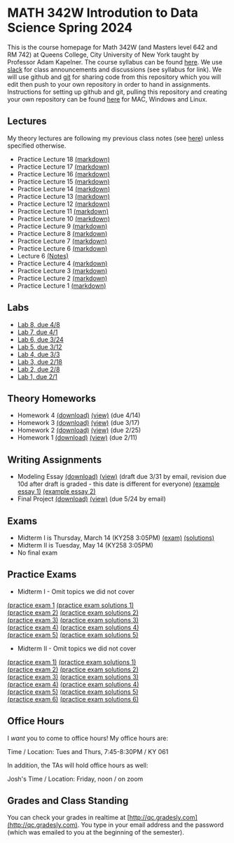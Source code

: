 # MATH 342W Introdution to Data Science Spring 2024

This is the course homepage for Math 342W (and Masters level 642 and RM 742) at Queens College, City University of New York taught by Professor Adam Kapelner. The course syllabus can be found [here](https://github.com/kapelner/QC_Math_342W_Spring_2024/blob/master/syllabus/syllabus.pdf). We use [slack](https://slack.com/) for class announcements and discussions (see syllabus for link). We will use github and [git](https://en.wikipedia.org/wiki/Git) for sharing code from this repository which you will edit then push to your own repository in order to hand in assignments. Instructions for setting up github and git, pulling this repository and creating your own repository can be found [here](https://github.com/kapelner/QC_Math_342W_Spring_2024/blob/master/syllabus/git_github_class_setup.pdf) for MAC, Windows and Linux.

## Lectures

My theory lectures are following my previous class notes (see [here](https://github.com/kapelner/QC_Math_342W_Spring_2022)) unless specified otherwise.

* Practice Lecture 18 [(markdown)](https://github.com/kapelner/QC_Math_342W_Spring_2024/blob/master/practice_lectures/lec18.Rmd)
* Practice Lecture 17 [(markdown)](https://github.com/kapelner/QC_Math_342W_Spring_2024/blob/master/practice_lectures/lec17.Rmd)
* Practice Lecture 16 [(markdown)](https://github.com/kapelner/QC_Math_342W_Spring_2024/blob/master/practice_lectures/lec16.Rmd)
* Practice Lecture 15 [(markdown)](https://github.com/kapelner/QC_Math_342W_Spring_2024/blob/master/practice_lectures/lec15.Rmd)
* Practice Lecture 14 [(markdown)](https://github.com/kapelner/QC_Math_342W_Spring_2024/blob/master/practice_lectures/lec14.Rmd)
* Practice Lecture 13 [(markdown)](https://github.com/kapelner/QC_Math_342W_Spring_2024/blob/master/practice_lectures/lec13.Rmd)
* Practice Lecture 12 [(markdown)](https://github.com/kapelner/QC_Math_342W_Spring_2024/blob/master/practice_lectures/lec12.Rmd)
* Practice Lecture 11 [(markdown)](https://github.com/kapelner/QC_Math_342W_Spring_2024/blob/master/practice_lectures/lec11.Rmd)
* Practice Lecture 10 [(markdown)](https://github.com/kapelner/QC_Math_342W_Spring_2024/blob/master/practice_lectures/lec10.Rmd)
* Practice Lecture 9 [(markdown)](https://github.com/kapelner/QC_Math_342W_Spring_2024/blob/master/practice_lectures/lec09.Rmd)
* Practice Lecture 8 [(markdown)](https://github.com/kapelner/QC_Math_342W_Spring_2024/blob/master/practice_lectures/lec08.Rmd)
* Practice Lecture 7 [(markdown)](https://github.com/kapelner/QC_Math_342W_Spring_2024/blob/master/practice_lectures/lec07.Rmd)
* Practice Lecture 6 [(markdown)](https://github.com/kapelner/QC_Math_342W_Spring_2024/blob/master/practice_lectures/lec06.Rmd)
* Lecture 6 [(Notes)](https://github.com/kapelner/QC_Math_342W_Spring_2024/blob/master/lectures/lec06kap.pdf)
* Practice Lecture 4 [(markdown)](https://github.com/kapelner/QC_Math_342W_Spring_2024/blob/master/practice_lectures/lec04.Rmd)
* Practice Lecture 3 [(markdown)](https://github.com/kapelner/QC_Math_342W_Spring_2024/blob/master/practice_lectures/lec03.Rmd)
* Practice Lecture 2 [(markdown)](https://github.com/kapelner/QC_Math_342W_Spring_2024/blob/master/practice_lectures/lec02.Rmd)
* Practice Lecture 1 [(markdown)](https://github.com/kapelner/QC_Math_342W_Spring_2024/blob/master/practice_lectures/lec01.Rmd)

## Labs

<!--
* [Lab 11, due 5/12](https://github.com/kapelner/QC_Math_342W_Spring_2024/blob/master/labs/lab11.Rmd)
* [Lab 10, due 5/12](https://github.com/kapelner/QC_Math_342W_Spring_2024/blob/master/labs/lab10.Rmd)
* [Lab 9, due 5/12](https://github.com/kapelner/QC_Math_342W_Spring_2024/blob/master/labs/lab09.Rmd)-->
* [Lab 8, due 4/8](https://github.com/kapelner/QC_Math_342W_Spring_2024/blob/master/labs/lab08.Rmd)
* [Lab 7, due 4/1](https://github.com/kapelner/QC_Math_342W_Spring_2024/blob/master/labs/lab07.Rmd) 
* [Lab 6, due 3/24](https://github.com/kapelner/QC_Math_342W_Spring_2024/blob/master/labs/lab06.Rmd)
* [Lab 5, due 3/12](https://github.com/kapelner/QC_Math_342W_Spring_2024/blob/master/labs/lab05.Rmd)
* [Lab 4, due 3/3](https://github.com/kapelner/QC_Math_342W_Spring_2024/blob/master/labs/lab04.Rmd) 
* [Lab 3, due 2/18](https://github.com/kapelner/QC_Math_342W_Spring_2024/blob/master/labs/lab03.Rmd)
* [Lab 2, due 2/8](https://github.com/kapelner/QC_Math_342W_Spring_2024/blob/master/labs/lab02.Rmd)
* [Lab 1, due 2/1](https://github.com/kapelner/QC_Math_342W_Spring_2024/blob/master/labs/lab01.Rmd)

## Theory Homeworks

<!-- 
* Homework 5 [(download)](https://github.com/kapelner/QC_Math_342W_Spring_2024/blob/master/homeworks/hw05/hw05t.pdf?raw=true) [(view)](https://github.com/kapelner/QC_Math_342W_Spring_2024/blob/master/homeworks/hw05/hw05t.pdf) (due 4/21)-->
* Homework 4 [(download)](https://github.com/kapelner/QC_Math_342W_Spring_2024/blob/master/homeworks/hw04/hw04t.pdf?raw=true) [(view)](https://github.com/kapelner/QC_Math_342W_Spring_2024/blob/master/homeworks/hw04/hw04t.pdf) (due 4/14)
* Homework 3 [(download)](https://github.com/kapelner/QC_Math_342W_Spring_2024/blob/master/homeworks/hw03/hw03t.pdf?raw=true) [(view)](https://github.com/kapelner/QC_Math_342W_Spring_2024/blob/master/homeworks/hw03/hw03t.pdf) (due 3/17)
* Homework 2 [(download)](https://github.com/kapelner/QC_Math_342W_Spring_2024/blob/master/homeworks/hw02/hw02t.pdf?raw=true) [(view)](https://github.com/kapelner/QC_Math_342W_Spring_2024/blob/master/homeworks/hw02/hw02t.pdf) (due 2/25)
* Homework 1 [(download)](https://github.com/kapelner/QC_Math_342W_Spring_2024/blob/master/homeworks/hw01/hw01t.pdf?raw=true) [(view)](https://github.com/kapelner/QC_Math_342W_Spring_2024/blob/master/homeworks/hw01/hw01t.pdf) (due 2/11)

## Writing Assignments

* Modeling Essay [(download)](https://github.com/kapelner/QC_Math_342W_Spring_2024/blob/master/writing_assignments/modeling_essay_revised.pdf?raw=true) [(view)](https://github.com/kapelner/QC_Math_342W_Spring_2024/blob/master/writing_assignments/modeling_essay_revised.pdf) (draft due 3/31 by email, revision due 10d after draft is graded - this date is different for everyone) [(example essay 1)](https://github.com/kapelner/QC_Math_342W_Spring_2024/blob/master/writing_assignments/modeling_essay_example_1.pdf) [(example essay 2)](https://github.com/kapelner/QC_Math_342W_Spring_2024/blob/master/writing_assignments/modeling_essay_example_2.pdf)
* Final Project [(download)](https://github.com/kapelner/QC_Math_342W_Spring_2024/blob/master/writing_assignments/final_project.pdf?raw=true) [(view)](https://github.com/kapelner/QC_Math_342W_Spring_2024/blob/master/writing_assignments/final_project.pdf) (due 5/24 by email)

## Exams

* Midterm I is Thursday, March 14 (KY258 3:05PM) [(exam)](https://github.com/kapelner/QC_Math_342W_Spring_2024/blob/master/exams/midterm1/midterm1.pdf) [(solutions)](https://github.com/kapelner/QC_Math_342W_Spring_2024/blob/master/exams/midterm1/midterm1_solutions.pdf)
* Midterm II is Tuesday, May 14 (KY258 3:05PM) 
* No final exam

## Practice Exams

* Midterm I - Omit topics we did not cover

[(practice exam 1](https://github.com/kapelner/QC_Math_342W_Spring_2022/blob/master/exams/midterm1/midterm1.pdf) [(practice exam solutions 1)](https://github.com/kapelner/QC_Math_342W_Spring_2022/blob/master/exams/midterm1/midterm1_solutions.pdf)\
[(practice exam 2)](https://github.com/kapelner/QC_Math_342W_Spring_2021/blob/master/exams/midterm1/midterm1.pdf) [(practice exam solutions 2)](https://github.com/kapelner/QC_Math_342W_Spring_2021/blob/master/exams/midterm1/midterm1_solutions.pdf)\
[(practice exam 3)](https://github.com/kapelner/QC_Math_390.4_Spring_2020/blob/master/exams/midterm1/midterm1.pdf) [(practice exam solutions 3)](https://github.com/kapelner/QC_Math_390.4_Spring_2020/blob/master/exams/midterm1/midterm1_solutions.pdf)\
[(practice exam 4)](https://github.com/kapelner/QC_Math_390.4_Spring_2019/blob/master/exams/midterm1/midterm1.pdf) [(practice exam solutions 4)](https://github.com/kapelner/QC_Math_390.4_Spring_2019/blob/master/exams/midterm1/midterm1_solutions.pdf)\
[(practice exam 5)](https://github.com/kapelner/QC_Math_390.4_Spring_2018/blob/master/exams/midterm1/midterm1.pdf) [(practice exam solutions 5)](https://github.com/kapelner/QC_Math_390.4_Spring_2018/blob/master/exams/midterm1/midterm1_solutions.pdf)


* Midterm II - Omit topics we did not cover

[(practice exam 1)](https://github.com/kapelner/QC_Math_342W_Spring_2022/blob/master/exams/midterm2/midterm2.pdf) [(practice exam solutions 1)](https://github.com/kapelner/QC_Math_342W_Spring_2022/blob/master/exams/midterm2/midterm2_solutions.pdf)\
[(practice exam 2)](https://github.com/kapelner/QC_Math_342W_Spring_2021/blob/master/exams/midterm2/midterm2.pdf) [(practice exam solutions 2)](https://github.com/kapelner/QC_Math_342W_Spring_2021/blob/master/exams/midterm2/midterm2_solutions.pdf)\
[(practice exam 3)](https://github.com/kapelner/QC_Math_390.4_Spring_2020/blob/master/exams/midterm2/midterm2.pdf) [(practice exam solutions 3)](https://github.com/kapelner/QC_Math_390.4_Spring_2020/blob/master/exams/midterm2/midterm2_solutions.pdf)\
[(practice exam 4)](https://github.com/kapelner/QC_Math_390.4_Spring_2019/blob/master/exams/midterm2/midterm2.pdf) [(practice exam solutions 4)](https://github.com/kapelner/QC_Math_390.4_Spring_2019/blob/master/exams/midterm2/midterm2_solutions.pdf)\
[(practice exam 5)](https://github.com/kapelner/QC_Math_390.4_Spring_2018/blob/master/exams/midterm2/midterm2.pdf) [(practice exam solutions 5)](https://github.com/kapelner/QC_Math_390.4_Spring_2018/blob/master/exams/midterm2/midterm2_solutions.pdf)\
[(practice exam 6)](https://github.com/kapelner/QC_Math_390.4_Spring_2018/blob/master/exams/final/final.pdf) [(practice exam solutions 6)](https://github.com/kapelner/QC_Math_390.4_Spring_2018/blob/master/exams/final/final_solutions.pdf)


## Office Hours

I *want* you to come to office hours! My office hours are:

Time / Location: Tues and Thurs, 7:45-8:30PM / KY 061

In addition, the TAs will hold office hours as well:

Josh's Time / Location: Friday, noon / on zoom

## Grades and Class Standing

You can check your grades in realtime at [http://qc.gradesly.com](http://qc.gradesly.com). You type in your email address and the password (which was emailed to you at the beginning of the semester).
